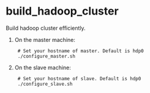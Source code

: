build_hadoop_cluster
====================

Build hadoop cluster efficiently.

1. On the master machine:

		# Set your hostname of master. Default is hdp0
		./configure_master.sh

2. On the slave machine:

		# Set your hostname of slave. Default is hdp0  
		./configure_slave.sh
    